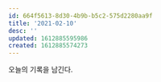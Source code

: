 ```yaml
---
id: 664f5613-8d30-4b9b-b5c2-575d2280aa9f
title: '2021-02-10'
desc: ''
updated: 1612885595986
created: 1612885574273
---
```


오늘의 기록을 남긴다.
